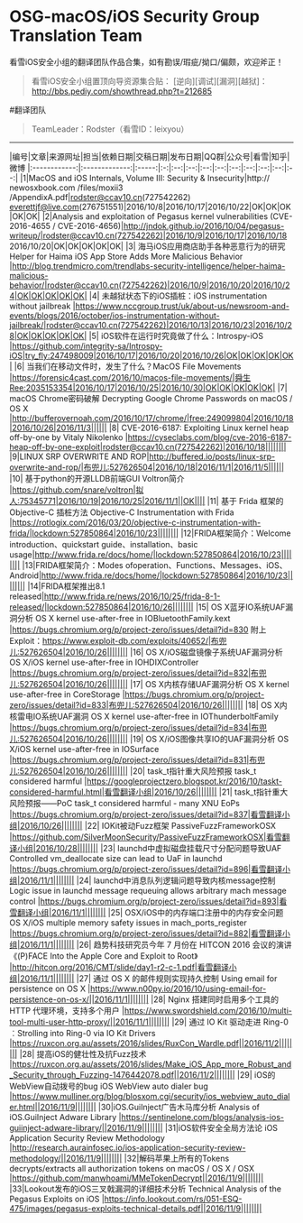# OSG-macOS/iOS Security Group Translation Team
看雪iOS安全小组的翻译团队作品合集，如有勘误/瑕疵/拗口/偏颇，欢迎斧正！
> 看雪iOS安全小组置顶向导资源集合贴：
[逆向][调试][漏洞][越狱]：http://bbs.pediy.com/showthread.php?t=212685

#翻译团队
> TeamLeader：Rodster（看雪ID：leixyou）

---

|编号|文章|来源网址|担当|依赖日期|交稿日期|发布日期|QQ群|公众号|看雪|知乎|微博
|:------------:|:-------------:|:-----:|:-:|:--:|:--:|:--:|:--:|:--:|:--:|:--:|:--:|:--:|
|1|MacOS and iOS Internals, Volume III: Security & Insecurity|http:// newosxbook.com /files/moxii3 /AppendixA.pdf|rodster@ccav10.cn(727542262) everettjf@live.com(276751551)|2016/10/8|2016/10/17|2016/10/22|OK|OK|OK|OK|OK|
|2|Analysis and exploitation of Pegasus kernel vulnerabilities (CVE-2016-4655 / CVE-2016-4656)|http://jndok.github.io/2016/10/04/pegasus-writeup/|rodster@ccav10.cn(727542262)|2016/10/9|2016/10/17|2016/10/18 2016/10/20|OK|OK|OK|OK|OK|
|3| 海马iOS应用商店助手各种恶意行为的研究 Helper for Haima iOS App Store Adds More Malicious Behavior |http://blog.trendmicro.com/trendlabs-security-intelligence/helper-haima-malicious-behavior/|rodster@ccav10.cn(727542262)|2016/10/9|2016/10/20|2016/10/24|OK|OK|OK|OK|OK|
|4| 未越狱状态下的iOS插桩：iOS instrumentation without jailbreak |https://www.nccgroup.trust/uk/about-us/newsroom-and-events/blogs/2016/october/ios-instrumentation-without-jailbreak/|rodster@ccav10.cn(727542262)|2016/10/13|2016/10/23|2016/10/28|OK|OK|OK|OK|OK|
|5| iOS软件在运行时究竟做了什么：Introspy-iOS |https://github.com/integrity-sa/Introspy-iOS|try_fly:247498009|2016/10/17|2016/10/20|2016/10/26|OK|OK|OK|OK|OK|
|6| 当我们在移动文件时，发生了什么？MacOS File Movements |https://forensic4cast.com/2016/10/macos-file-movements/|舜生Ree:2035153354|2016/10/17|2016/10/25|2016/10/30|OK|OK|OK|OK|OK|
|7| macOS Chrome密码破解 Decrypting Google Chrome Passwords on macOS / OS X |http://bufferovernoah.com/2016/10/17/chrome/|free:249099804|2016/10/18|2016/10/26|2016/11/3||||||
|8| CVE-2016-6187: Exploiting Linux kernel heap off-by-one by Vitaly Nikolenko |https://cyseclabs.com/blog/cve-2016-6187-heap-off-by-one-exploit|rodster@ccav10.cn(727542262)|2016/10/18||||||||
|9|LINUX SRP OVERWRITE AND ROP|http://buffered.io/posts/linux-srp-overwrite-and-rop/|布兜儿:527626504|2016/10/18|2016/11/1|2016/11/5||||||
|10| 基于python的开源LLDB前端GUI Voltron简介 |https://github.com/snare/voltron|拟人:75345771|2016/10/19|2016/10/25|2016/11/1||OK||||
|11| 基于 Frida 框架的 Objective-C 插桩方法 Objective-C Instrumentation with Frida |https://rotlogix.com/2016/03/20/objective-c-instrumentation-with-frida/|lockdown:527850864|2016/10/23||||||||
|12|FRIDA框架简介：Welcome introduction、quickstart guide、installation、basic usage|http://www.frida.re/docs/home/|lockdown:527850864|2016/10/23||||||||
|13|FRIDA框架简介：Modes ofoperation、Functions、Messages、iOS、Android|http://www.frida.re/docs/home/|lockdown:527850864|2016/10/23||||||||
|14|FRIDA框架推出8.1 released|http://www.frida.re/news/2016/10/25/frida-8-1-released/|lockdown:527850864|2016/10/26||||||||
|15| OS X蓝牙IO系统UAF漏洞分析 OS X kernel use-after-free in IOBluetoothFamily.kext |https://bugs.chromium.org/p/project-zero/issues/detail?id=830 附上Exploit：https://www.exploit-db.com/exploits/40652/|布兜儿:527626504|2016/10/26||||||||
|16| OS X/iOS磁盘镜像子系统UAF漏洞分析 OS X/iOS kernel use-after-free in IOHDIXController |https://bugs.chromium.org/p/project-zero/issues/detail?id=832|布兜儿:527626504|2016/10/26||||||||
|17| OS X内核存储UAF漏洞分析 OS X kernel use-after-free in CoreStorage |https://bugs.chromium.org/p/project-zero/issues/detail?id=833|布兜儿:527626504|2016/10/26||||||||
|18| OS X内核雷电IO系统UAF漏洞 OS X kernel use-after-free in IOThunderboltFamily |https://bugs.chromium.org/p/project-zero/issues/detail?id=834|布兜儿:527626504|2016/10/26||||||||
|19| OS X/iOS图像共享IO的UAF漏洞分析 OS X/iOS kernel use-after-free in IOSurface |https://bugs.chromium.org/p/project-zero/issues/detail?id=831|布兜儿:527626504|2016/10/26||||||||
|20| task_t指针重大风险预报 task_t considered harmful |https://googleprojectzero.blogspot.kr/2016/10/taskt-considered-harmful.html|看雪翻译小组|2016/10/26||||||||
|21| task_t指针重大风险预报——PoC  task_t considered harmful - many XNU EoPs |https://bugs.chromium.org/p/project-zero/issues/detail?id=837|看雪翻译小组|2016/10/26||||||||
|22| IOKit被动Fuzz框架 PassiveFuzzFrameworkOSX |https://github.com/SilverMoonSecurity/PassiveFuzzFrameworkOSX|看雪翻译小组|2016/10/28||||||||
|23| launchd中虚拟磁盘挂载尺寸分配问题导致UAF Controlled vm_deallocate size can lead to UaF in launchd |https://bugs.chromium.org/p/project-zero/issues/detail?id=896|看雪翻译小组|2016/11/1||||||||
|24| launchd中消息队列逻辑问题导致内核message控制 Logic issue in launchd message requeuing allows arbitrary mach message control |https://bugs.chromium.org/p/project-zero/issues/detail?id=893|看雪翻译小组|2016/11/1||||||||
|25| OSX/iOS中的内存端口注册中的内存安全问题 OS X/iOS multiple memory safety issues in mach_ports_register |https://bugs.chromium.org/p/project-zero/issues/detail?id=882|看雪翻译小组|2016/11/1||||||||
|26| 趋势科技研究员今年 7 月份在 HITCON 2016 会议的演讲《(P)FACE Into the Apple Core and Exploit to Root》 |http://hitcon.org/2016/CMT/slide/day1-r2-c-1.pdf|看雪翻译小组|2016/11/1||||||||
|27| 通过 OS X 的邮件规则实现持久控制 Using email for persistence on OS X |https://www.n00py.io/2016/10/using-email-for-persistence-on-os-x/||2016/11/1||||||||
|28| Nginx 搭建同时启用多个工具的 HTTP 代理环境，支持多个用户 |https://www.swordshield.com/2016/10/multi-tool-multi-user-http-proxy/||2016/11/1||||||||
|29| 通过 IO Kit 驱动走进 Ring-0︰Strolling into Ring-0 via IO Kit Drivers |https://ruxcon.org.au/assets/2016/slides/RuxCon_Wardle.pdf||2016/11/2||||||||
|28| 提高iOS的健壮性及抗Fuzz技术 |https://ruxcon.org.au/assets/2016/slides/Make_iOS_App_more_Robust_and_Security_through_Fuzzing-1476442078.pdf||2016/11/2||||||||
|29| iOS的WebView自动拨号的bug iOS WebView auto dialer bug |https://www.mulliner.org/blog/blosxom.cgi/security/ios_webview_auto_dialer.html||2016/11/9||||||||
|30|iOS.GuiInject广告木马库分析 Analysis of iOS.GuiInject Adware Library |https://sentinelone.com/blogs/analysis-ios-guiinject-adware-library/||2016/11/9||||||||
|31|iOS软件安全全局方法论 iOS Application Security Review Methodology |http://research.aurainfosec.io/ios-application-security-review-methodology/||2016/11/9||||||||
|32|解码苹果上所有的Tokens decrypts/extracts all authorization tokens on macOS / OS X / OSX |https://github.com/manwhoami/MMeTokenDecrypt||2016/11/9||||||||
|33|Lookout发布的iOS三叉戟漏洞的详细技术分析 Technical Analysis of the Pegasus Exploits on iOS |https://info.lookout.com/rs/051-ESQ-475/images/pegasus-exploits-technical-details.pdf||2016/11/9||||||||
